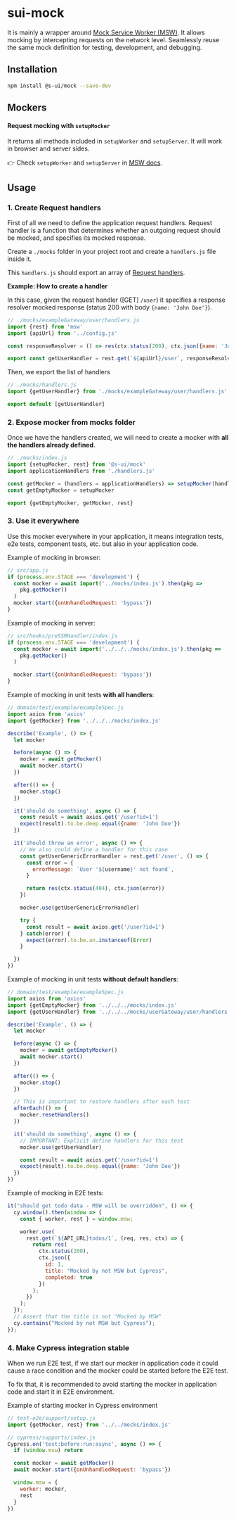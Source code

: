 # sui-mock

It is mainly a wrapper around [Mock Service Worker (MSW)](https://mswjs.io/).
It allows mocking by intercepting requests on the network level. Seamlessly reuse the same mock definition for testing, development, and debugging.

## Installation

```sh
npm install @s-ui/mock --save-dev
```

## Mockers

#### Request mocking with `setupMocker`

It returns all methods included in `setupWorker` and `setupServer`. It will work in browser and server sides.

👉 Check `setupWorker` and `setupServer` in [MSW docs](https://mswjs.io/docs/api/).


## Usage

### 1. Create Request handlers

First of all we need to define the application request handlers. Request handler is a function that determines whether an outgoing request should be mocked, and specifies its mocked response.

Create a `./mocks` folder in your project root and create a `handlers.js` file inside it.

This `handlers.js` should export an array of [Request handlers](https://mswjs.io/docs/basics/request-handler).

**Example: How to create a handler**

In this case, given the request handler ([GET] `/user`) it specifies a response resolver mocked response (status 200 with body `{name: 'John Doe'}`).

```js
// ./mocks/exampleGateway/user/handlers.js
import {rest} from 'msw'
import {apiUrl} from '../config.js'

const responseResolver = () => res(ctx.status(200), ctx.json({name: 'John Doe'}))

export const getUserHandler = rest.get(`${apiUrl}/user`, responseResolver)
```

Then, we export the list of handlers

```js
// ./mocks/handlers.js
import {getUserHandler} from './mocks/exampleGateway/user/handlers.js'

export default [getUserHandler]
```

### 2. Expose mocker from mocks folder

Once we have the handlers created, we will need to create a mocker with **all the handlers already defined**.

```js
// ./mocks/index.js
import {setupMocker, rest} from '@s-ui/mock'
import applicationHandlers from './handlers.js'

const getMocker = (handlers = applicationHandlers) => setupMocker(handlers)
const getEmptyMocker = setupMocker

export {getEmptyMocker, getMocker, rest}
```

### 3. Use it everywhere

Use this mocker everywhere in your application, it means integration tests, e2e tests, component tests, etc. but also in your application code.

Example of mocking in browser:

```js
// src/app.js
if (process.env.STAGE === 'development') {
  const mocker = await import('../mocks/index.js').then(pkg =>
    pkg.getMocker()
  )
  mocker.start({onUnhandledRequest: 'bypass'})
}
```

Example of mocking in server:

```js
// src/hooks/preSSRHandler/index.js
if (process.env.STAGE === 'development') {
  const mocker = await import('../../../mocks/index.js').then(pkg =>
    pkg.getMocker()
  )

  mocker.start({onUnhandledRequest: 'bypass'})
}
```

Example of mocking in unit tests **with all handlers**:

```js
// domain/test/example/exampleSpec.js
import axios from 'axios'
import {getMocker} from '../../../mocks/index.js'

describe('Example', () => {
  let mocker

  before(async () => {
    mocker = await getMocker()
    await mocker.start()
  })

  after(() => {
    mocker.stop()
  })

  it('should do something', async () => {
    const result = await axios.get('/user?id=1')
    expect(result).to.be.deep.equal({name: 'John Doe'})
  })

  it('should throw an error', async () => {
    // We also could define a handler for this case
    const getUserGenericErrorHandler = rest.get('/user', () => {
      const error = {
        errorMessage: `User '${username}' not found`,
      }

      return res(ctx.status(404), ctx.json(error))
    })

    mocker.use(getUserGenericErrorHandler)

    try {
      const result = await axios.get('/user?id=1')
    } catch(error) {
      expect(error).to.be.an.instanceof(Error)
    }

  })
})
```

Example of mocking in unit tests **without default handlers**:

```js
// domain/test/example/exampleSpec.js
import axios from 'axios'
import {getEmptyMocker} from '../../../mocks/index.js'
import {getUserHandler} from '../../../mocks/userGateway/user/handlers.js'

describe('Example', () => {
  let mocker

  before(async () => {
    mocker = await getEmptyMocker()
    await mocker.start()
  })

  after(() => {
    mocker.stop()
  })

  // This is important to restore handlers after each test
  afterEach(() => {
    mocker.resetHandlers()
  })

  it('should do something', async () => {
    // IMPORTANT: Explicit define handlers for this test
    mocker.use(getUserHandler)

    const result = await axios.get('/user?id=1')
    expect(result).to.be.deep.equal({name: 'John Doe'})
  })
})
```

Example of mocking in E2E tests:


```js
it("should get todo data - MSW will be overridden", () => {
  cy.window().then(window => {
    const { worker, rest } = window.msw;

    worker.use(
      rest.get(`${API_URL}todos/1`, (req, res, ctx) => {
        return res(
          ctx.status(200),
          ctx.json({
            id: 1,
            title: "Mocked by not MSW but Cypress",
            completed: true
          })
        );
      })
    );
  });
  // Assert that the title is not "Mocked by MSW"
  cy.contains("Mocked by not MSW but Cypress");
});
```

### 4. Make Cypress integration stable

When we run E2E test, if we start our mocker in application code it could cause a race condition and the mocker could be started before the E2E test.

To fix that, it is recommended to avoid starting the mocker in application code and start it in E2E environment.

Example of starting mocker in Cypress environment

```js
// test-e2e/support/setup.js
import {getMocker, rest} from '../../mocks/index.js'

// cypress/supports/index.js
Cypress.on('test:before:run:async', async () => {
  if (window.msw) return

  const mocker = await getMocker()
  await mocker.start({onUnhandledRequest: 'bypass'})

  window.msw = {
    worker: mocker,
    rest
  }
})
```
